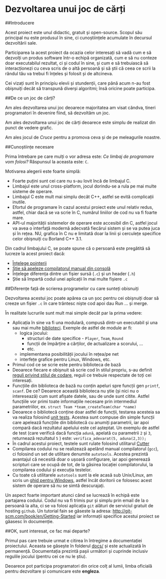 Dezvoltarea unui joc de cărți
=======

##Introducere

Acest proiect este unul didactic, gratuit și open-source. Scopul său principal nu este 
produsul în sine, ci cunoștiințele acumulate în decursul dezvoltării sale.

Participarea la acest proiect da ocazia celor interesați să vadă cum e să dezvolți un 
produs software într-o echipă organizată, cum e să nu conteze doar executabilul rezultat, 
ci și codul în sine, și cum e să trebuiască să interacționezi cu ceva scris de o altă
persoană și să știi că ceea ce scrii la rândul tău va trebui fi înțeles și folosit și de 
altcineva.

Cei vizați sunt în principiu elevii și stundenții, care până acum n-au fost obișnuiți 
decât să transpună diverși algoritmi; însă oricine poate participa.

##De ce un joc de cărți?

Am ales dezvoltarea unui joc deoarece majoritatea am visat cândva, tineri programatori în 
devenire fiind, să dezvoltăm un joc.

Am ales dezvoltarea unui joc de cărți deoarece este simplu de realizat din punct de vedere
grafic.

Am ales jocul de *Cruce* pentru a promova ceva și de pe meleagurile noastre.

##Cunoștiințe necesare

Prima întrebare pe care mulți o vor adresa este: _Ce limbaj de programare vom folosi?_
Răspunsul la aceasta este: `C`.

Motivarea alegerii este foarte simplă:

* Foarte puțini sunt cei care nu s-au lovit încă de limbajul C.
* Limbajul este unul cross-platform, jocul dorindu-se a rula pe mai multe sisteme de 
operare.
* Limbajul C este mult mai simplu decât C++, astfel se evită complicații inutile.
* Efortul de programare în cazul acestui proiect este unul relativ redus, astfel, chiar 
dacă se va scrie în C, numărul liniilor de cod nu va fi foarte mare.
* API-ul majorității sistemelor de operare este accesibil din C, astfel jocul va avea o 
interfață modernă adecvată fiecărui sistem și se va putea juca și în rețea. NU, grafica în
C nu e limitată doar la linii și cerculețe specifice celor obișnuiți cu Borland C++ 3.1.

Din cadrul limbajului C, se poate spune că o persoană este pregătită să lucreze la acest 
proiect dacă:

* [Înțelege pointerii](http://www.cplusplus.com/doc/tutorial/pointers/)
* [Știe să apeleze compilatorul manual din consolă](http://forum.softpedia.com/topic/899129-lucruri-pe-care-orice-programator-ar-trebui-sa-le-tie/)
* Înțelege diferența dintre un fișier sursă (`.c`) și un header (`.h`)
* Știe să împartă codul unei aplicații în mai multe fișiere `.c`

##Diferențe față de scrierea programelor cu care sunteți obisnuiți

Dezvoltarea acestui joc poate apărea ca un șoc pentru cei obișnuiți doar să creeze un 
fișier `.c` în care trântesc niște cod apoi dau Run ... și merge.

În realitate lucrurile sunt mult mai simple decât par la prima vedere:

* Aplicația în sine va fi una modulară, compusă dintr-un executabil și una sau mai multe 
[biblioteci](http://forum.softpedia.com/topic/913043-misterele-dll-urilor/). Exemple de 
astfel de module ar fi: 
  * logica jocului: 
    * structuri de date specifice - `Player`, `Team`, `Round`
    * funcții de împărțire a cărților, de actualizare a scorului, ...
    * etc.
  * implementarea posibilității jocului în rețea/pe net
  * interfețe grafice pentru Linux, Windows, etc.
* Primul cod ce se scrie este pentru biblioteca de bază 
* Deoarece fiecare e obișnuit să scrie cod în stilul propriu, s-au definit [reguli privind 
stilul de codare](https://github.com/danij/CruceGame/blob/develop/docs/coding-standard.md), reguli ce trebuie respectate de toți cei interesați.
* Funcțiile din biblioteca de bază nu conțin apeluri spre funcții gen `printf`, `scanf`. 
De ce? Deoarece această biblioteca nu știe (și nici nu o interesează) cum sunt afișate 
datele, sau de unde sunt citite. Astfel funcțiile vor primi toate informațiile necesare 
prin intermediul parametriilor, ex. `struct Team *team_createTeam(char *name)`
* Deoarece o bibliotecă conține doar astfel de funcții, testarea acesteia sa va realiza 
folosind [unit tests](http://en.wikipedia.org/wiki/Unit_testing). Acestea sunt compuse 
din simple funcții care apelează funcțiile din bibliotecă cu anumiți parametrii, iar apoi
compară dacă rezultatul apelului este cel așteptat. Un exemplu de astfel de test (care
verifică dacă funcția `adună`, apelată cu parametrii `2` și `3`, returnează rezultatul `5`
) este: `verifica_adevarat(5, aduna(2,3));`
* În cadrul acestui proiect, testele sunt rulate folosind utilitarul 
[Cutter](http://cutter.sourceforge.net/)
* Compilarea codului nu se realizează apelând manual compilatorul (`gcc`), ci folosind 
un set de utilitare denumite `autotools`. Acestea prezintă avantajul că necesită doar o
ușoară configurare, iar apoi generează scripturi care se ocupă de tot, de la găsirea 
locației compilatorului, la compilarea codului și execuția testelor. 
* Cu toate că utilitarele `autotools` sunt la ele acasă sub Unix/Linux, am scris un 
[ghid pentru Windows](https://github.com/danij/CruceGame/blob/develop/docs/windows.md),
astfel încât doritorii ce folosesc acest sistem de operare să nu se simtă descurajați.

Un aspect foarte important atunci când se lucrează în echipă este partajarea codului. 
Codul nu va fi trimis pur și simplu prin email de la o persoană la alta, ci se va folosi
aplicația `git` alături de serviciul gratuit de hosting `github`. Un tutorial fain se 
găseste la adresa: http://git-scm.com/book/en/Getting-Started iar informații specifice 
acestui proiect se găasesc în documenție.

##OK, sunt interesat, ce fac mai departe?

Primul pas care trebuie urmat e citirea în întregime a documentației proiectului. Aceasta
se găsește în folderul [docs/](https://github.com/danij/CruceGame/tree/develop/docs) și 
este actualizată în permanență. Documentația prezintă pașii următori și cuprinde inclusiv 
regulile jocului (pentru cei ce nu le știu).

Deoarece pot participa programatori din orice colț al lumii, limba oficială pentru 
dezvoltare și comunicare este __engleza__.